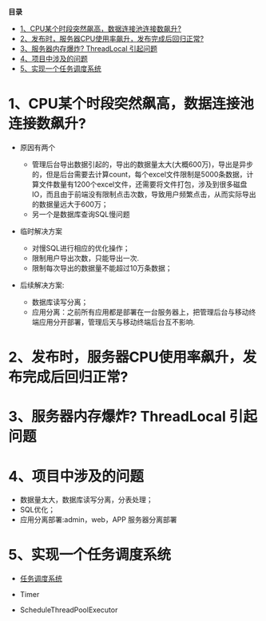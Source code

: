<!-- START doctoc generated TOC please keep comment here to allow auto update -->
<!-- DON'T EDIT THIS SECTION, INSTEAD RE-RUN doctoc TO UPDATE -->
**目录**

- [1、CPU某个时段突然飙高，数据连接池连接数飙升?](#1cpu%E6%9F%90%E4%B8%AA%E6%97%B6%E6%AE%B5%E7%AA%81%E7%84%B6%E9%A3%99%E9%AB%98%E6%95%B0%E6%8D%AE%E8%BF%9E%E6%8E%A5%E6%B1%A0%E8%BF%9E%E6%8E%A5%E6%95%B0%E9%A3%99%E5%8D%87)
- [2、发布时，服务器CPU使用率飙升，发布完成后回归正常?](#2%E5%8F%91%E5%B8%83%E6%97%B6%E6%9C%8D%E5%8A%A1%E5%99%A8cpu%E4%BD%BF%E7%94%A8%E7%8E%87%E9%A3%99%E5%8D%87%E5%8F%91%E5%B8%83%E5%AE%8C%E6%88%90%E5%90%8E%E5%9B%9E%E5%BD%92%E6%AD%A3%E5%B8%B8)
- [3、服务器内存爆炸? ThreadLocal 引起问题](#3%E6%9C%8D%E5%8A%A1%E5%99%A8%E5%86%85%E5%AD%98%E7%88%86%E7%82%B8-threadlocal-%E5%BC%95%E8%B5%B7%E9%97%AE%E9%A2%98)
- [4、项目中涉及的问题](#4%E9%A1%B9%E7%9B%AE%E4%B8%AD%E6%B6%89%E5%8F%8A%E7%9A%84%E9%97%AE%E9%A2%98)
- [5、实现一个任务调度系统](#5%E5%AE%9E%E7%8E%B0%E4%B8%80%E4%B8%AA%E4%BB%BB%E5%8A%A1%E8%B0%83%E5%BA%A6%E7%B3%BB%E7%BB%9F)

<!-- END doctoc generated TOC please keep comment here to allow auto update -->


# 1、CPU某个时段突然飙高，数据连接池连接数飙升?

- 原因有两个
    - 管理后台导出数据引起的，导出的数据量太大(大概600万)，导出是异步的，但是后台需要去计算count，每个excel文件限制是5000条数据，计算文件数量有1200个excel文件，还需要将文件打包，涉及到很多磁盘IO，而且由于前端没有限制点击次数，导致用户频繁点击，从而实际导出的数据量远大于600万；
    - 另一个是数据库查询SQL慢问题

- 临时解决方案
    - 对慢SQL进行相应的优化操作；
    - 限制用户导出次数，只能导出一次.
    - 限制每次导出的数据量不能超过10万条数据；

- 后续解决方案:
   - 数据库读写分离；
    - 应用分离：之前所有应用都是部署在一台服务器上，把管理后台与移动终端应用分开部署，管理后天与移动终端后台互不影响.

# 2、发布时，服务器CPU使用率飙升，发布完成后回归正常?

# 3、服务器内存爆炸? ThreadLocal 引起问题

# 4、项目中涉及的问题

- 数据量太大，数据库读写分离，分表处理；
- SQL优化；
- 应用分离部署:admin，web，APP 服务器分离部署

# 5、实现一个任务调度系统

- [任务调度系统](http://www.cnblogs.com/zuoxiaolong/p/niubi-job-3.html)

- Timer
- ScheduleThreadPoolExecutor